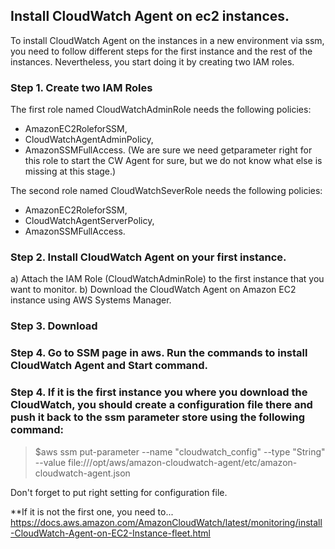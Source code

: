 ## Install CloudWatch Agent on ec2 instances.

To install CloudWatch Agent on the instances in a new environment via ssm, you need to follow different steps for the first instance and the rest of the instances. Nevertheless, you start doing it by creating two IAM roles.

### Step 1. Create two IAM Roles
The first role named CloudWatchAdminRole needs the following policies: 
* AmazonEC2RoleforSSM, 
* CloudWatchAgentAdminPolicy, 
* AmazonSSMFullAccess. 
(We are sure we need getparameter right for this role to start the CW Agent for sure, but we do not know what else is missing at this stage.)

The second role named CloudWatchSeverRole needs the following policies:
* AmazonEC2RoleforSSM, 
* CloudWatchAgentServerPolicy,
* AmazonSSMFullAccess.


### Step 2. Install CloudWatch Agent on your first instance.
a) Attach the IAM Role (CloudWatchAdminRole) to the first instance that you want to monitor.
b) Download the CloudWatch Agent on Amazon EC2 instance using AWS Systems Manager.

### Step 3. Download 




### Step 4. Go to SSM page in aws. Run the commands to install CloudWatch Agent and Start command.

### Step 4. If it is the first instance you where you download the CloudWatch, you should create a configuration file there and push it back to the ssm parameter store using the following command:
> $aws ssm put-parameter --name "cloudwatch_config" --type "String" --value file:///opt/aws/amazon-cloudwatch-agent/etc/amazon-cloudwatch-agent.json

Don't forget to put right setting for configuration file.

**If it is not the first one, you need to...
https://docs.aws.amazon.com/AmazonCloudWatch/latest/monitoring/install-CloudWatch-Agent-on-EC2-Instance-fleet.html

